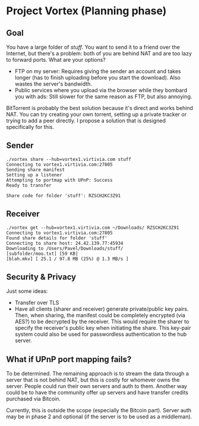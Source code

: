 # Project Vortex (Planning phase)

## Goal
You have a large folder of _stuff_. You want to send it to a friend over the Internet, but there's a problem: both of you are behind NAT and are too lazy to forward ports. What are your options?
* FTP on my server: Requires giving the sender an account and takes longer (has to finish uploading before you start the download). Also wastes the server's bandwidth.
* Public services where you upload via the browser while they bombard you with ads: Still slower for the same reason as FTP, but also annoying.

BitTorrent is probably the best solution because it's direct and works behind NAT. You can try creating your own torrent, setting up a private tracker or trying to add a peer directly. I propose a solution that is designed specifically for this.
## Sender
```
./vortex share --hub=vortex1.virtivia.com stuff
Connecting to vortex1.virtivia.com:27805
Sending share manifest
Setting up a listener
Attempting to portmap with UPnP: Success
Ready to transfer

Share code for folder 'stuff': RZSCH2KC3Z91
```

## Receiver
```
./vortex get --hub=vortex1.virtivia.com ~/Downloads/ RZSCH2KC3Z91
Connecting to vortex1.virtivia.com:27805
Found share details for folder 'stuff'
Connecting to share host: 24.42.139.77:45934
Downloading to /Users/Pavel/Downloads/stuff/
[subfolder/moo.txt] [59 KB]
[blah.mkv] [ 25.1 / 97.8 MB (25%) @ 1.3 MB/s ]
```

## Security &amp; Privacy
Just some ideas:
* Transfer over TLS
* Have all clients (sharer and receiver) generate private/public key pairs. Then, when sharing, the manifest could be completely encrypted (via AES?) to be decrypted by the receiver. This would require the sharer to specify the receiver's public key when initiating the share. This key-pair system could also be used for passwordless authentication to the hub server.

## What if UPnP port mapping fails?
To be determined. The remaining approach is to stream the data through a server that is not behind NAT, but this is costly for whomever owns the server. People could run their own servers and auth to them. Another way could be to have the community offer up servers and have transfer credits purchased via Bitcoin.

Currently, this is outside the scope (especially the Bitcoin part). Server auth may be in phase 2 and optional (if the server is to be used as a middleman).
